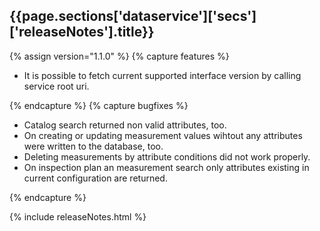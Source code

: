 <h2 id="{{page.sections['dataservice']['secs']['releaseNotes'].anchor}}">{{page.sections['dataservice']['secs']['releaseNotes'].title}}</h2>

<p></p>

{% assign version="1.1.0" %}
{% capture features %}
    <ul>
      <li>It is possible to fetch current supported interface version by calling service root uri.</li>
    </ul>
{% endcapture %}
{% capture bugfixes %}
    <ul>
      <li>Catalog search returned non valid attributes, too.</li>
      <li>On creating or updating measurement values wihtout any attributes were written to the database, too.</li>
      <li>Deleting measurements by attribute conditions did not work properly.</li>
      <li>On inspection plan an measurement search only attributes existing in current configuration are returned.</li>
    </ul>
{% endcapture %}

{% include releaseNotes.html %}